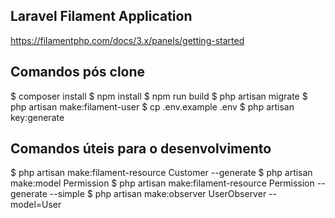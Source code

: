 
## Laravel Filament Application

https://filamentphp.com/docs/3.x/panels/getting-started


## Comandos pós clone

$ composer install
$ npm install
$ npm run build
$ php artisan migrate
$ php artisan make:filament-user
$ cp .env.example .env
$ php artisan key:generate

## Comandos úteis para o desenvolvimento
$ php artisan make:filament-resource Customer --generate
$ php artisan make:model Permission
$ php artisan make:filament-resource Permission --generate --simple
$ php artisan make:observer UserObserver --model=User